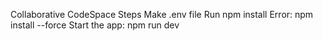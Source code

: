 Collaborative CodeSpace
Steps
Make .env file
Run npm install
Error: npm install --force
Start the app: npm run dev
